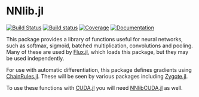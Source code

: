 # NNlib.jl

[![Build Status](https://travis-ci.org/FluxML/NNlib.jl.svg?branch=master)](https://travis-ci.org/FluxML/NNlib.jl) [![Build status](https://ci.appveyor.com/api/projects/status/wo2wkv1l9cj548uh?svg=true)](https://ci.appveyor.com/project/one-more-minute/nnlib-jl) [![Coverage](https://codecov.io/gh/FluxML/NNlib.jl/branch/master/graph/badge.svg)](https://codecov.io/gh/FluxML/NNlib.jl) 
[![Documentation](https://img.shields.io/badge/docs-fluxml.ai-blue)](https://fluxml.ai/Flux.jl/stable/models/nnlib/)


This package provides a library of functions useful for neural networks, such as softmax, sigmoid, batched multiplication, convolutions and pooling. Many of these are used by [Flux.jl](https://github.com/FluxML/Flux.jl), which loads this package, but they may be used independently.

For use with automatic differentiation, this package defines gradients using [ChainRules.jl](https://github.com/JuliaDiff/ChainRules.jl). These will be seen by various packages including [Zygote.jl](https://github.com/FluxML/Zygote.jl).

To use these functions with [CUDA.jl](https://github.com/JuliaGPU/CUDA.jl) you will need [NNlibCUDA.jl](https://github.com/FluxML/NNlibCUDA.jl) as well.
